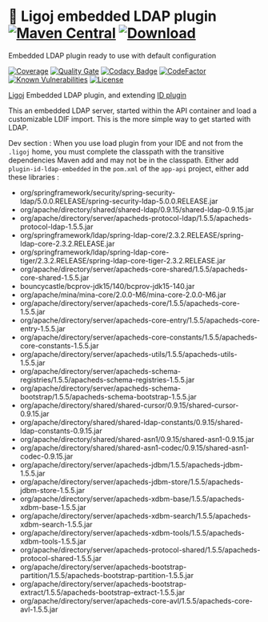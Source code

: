 # :link: Ligoj embedded LDAP plugin [![Maven Central](https://maven-badges.herokuapp.com/maven-central/org.ligoj.plugin/plugin-id-ldap-embedded/badge.svg)](https://maven-badges.herokuapp.com/maven-central/org.ligoj.plugin/plugin-id-ldap-embedded) [![Download](https://api.bintray.com/packages/ligoj/maven-repo/plugin-id-ldap-embedded/images/download.svg) ](https://bintray.com/ligoj/maven-repo/plugin-id-ldap-embedded/_latestVersion)
Embedded LDAP plugin ready to use with default configuration

[![Coverage](https://sonarcloud.io/api/project_badges/measure?project=org.ligoj.plugin%3Aplugin-id-ldap-embedded&metric=coverage)](https://sonarcloud.io/dashboard?id=org.ligoj.plugin%3Aplugin-id-ldap-embedded)
[![Quality Gate](https://sonarcloud.io/api/project_badges/measure?metric=alert_status&project=org.ligoj.plugin:plugin-id-ldap-embedded)](https://sonarcloud.io/dashboard/index/org.ligoj.plugin:plugin-id-ldap-embedded)
[![Codacy Badge](https://api.codacy.com/project/badge/Grade/c6b381ff12b145198058c78cf4b503fd)](https://www.codacy.com/gh/ligoj/plugin-id-ldap-embedded?utm_source=github.com&amp;utm_medium=referral&amp;utm_content=ligoj/plugin-id-ldap-embedded&amp;utm_campaign=Badge_Grade)
[![CodeFactor](https://www.codefactor.io/repository/github/ligoj/plugin-id-ldap-embedded/badge)](https://www.codefactor.io/repository/github/ligoj/plugin-id-ldap-embedded)
[![Known Vulnerabilities](https://snyk.io/test/github/ligoj/plugin-id-ldap-embedded/badge.svg)](https://snyk.io/test/github/ligoj/plugin-id-ldap-embedded)
[![License](http://img.shields.io/:license-mit-blue.svg)](http://fabdouglas.mit-license.org/)

[Ligoj](https://github.com/ligoj/ligoj) Embedded LDAP plugin, and extending [ID plugin](https://github.com/ligoj/plugin-id-ldap)

This an embedded LDAP server, started within the API container and load a customizable LDIF import. This is the more simple way to get started with LDAP.

Dev section :
When you use load plugin from your IDE and not from the `.ligoj` home, you must complete the classpath with the transitive dependencies Maven add and may not be in the classpath. Either add `plugin-id-ldap-embedded` in the `pom.xml` of the `app-api` project, either add these libraries :
- org/springframework/security/spring-security-ldap/5.0.0.RELEASE/spring-security-ldap-5.0.0.RELEASE.jar
- org/apache/directory/shared/shared-ldap/0.9.15/shared-ldap-0.9.15.jar
- org/apache/directory/server/apacheds-protocol-ldap/1.5.5/apacheds-protocol-ldap-1.5.5.jar
- org/springframework/ldap/spring-ldap-core/2.3.2.RELEASE/spring-ldap-core-2.3.2.RELEASE.jar
- org/springframework/ldap/spring-ldap-core-tiger/2.3.2.RELEASE/spring-ldap-core-tiger-2.3.2.RELEASE.jar
- org/apache/directory/server/apacheds-core-shared/1.5.5/apacheds-core-shared-1.5.5.jar
- bouncycastle/bcprov-jdk15/140/bcprov-jdk15-140.jar
- org/apache/mina/mina-core/2.0.0-M6/mina-core-2.0.0-M6.jar
- org/apache/directory/server/apacheds-core/1.5.5/apacheds-core-1.5.5.jar
- org/apache/directory/server/apacheds-core-entry/1.5.5/apacheds-core-entry-1.5.5.jar
- org/apache/directory/server/apacheds-core-constants/1.5.5/apacheds-core-constants-1.5.5.jar
- org/apache/directory/server/apacheds-utils/1.5.5/apacheds-utils-1.5.5.jar
- org/apache/directory/server/apacheds-schema-registries/1.5.5/apacheds-schema-registries-1.5.5.jar
- org/apache/directory/server/apacheds-schema-bootstrap/1.5.5/apacheds-schema-bootstrap-1.5.5.jar
- org/apache/directory/shared/shared-cursor/0.9.15/shared-cursor-0.9.15.jar
- org/apache/directory/shared/shared-ldap-constants/0.9.15/shared-ldap-constants-0.9.15.jar
- org/apache/directory/shared/shared-asn1/0.9.15/shared-asn1-0.9.15.jar
- org/apache/directory/shared/shared-asn1-codec/0.9.15/shared-asn1-codec-0.9.15.jar
- org/apache/directory/server/apacheds-jdbm/1.5.5/apacheds-jdbm-1.5.5.jar
- org/apache/directory/server/apacheds-jdbm-store/1.5.5/apacheds-jdbm-store-1.5.5.jar
- org/apache/directory/server/apacheds-xdbm-base/1.5.5/apacheds-xdbm-base-1.5.5.jar
- org/apache/directory/server/apacheds-xdbm-search/1.5.5/apacheds-xdbm-search-1.5.5.jar
- org/apache/directory/server/apacheds-xdbm-tools/1.5.5/apacheds-xdbm-tools-1.5.5.jar
- org/apache/directory/server/apacheds-protocol-shared/1.5.5/apacheds-protocol-shared-1.5.5.jar
- org/apache/directory/server/apacheds-bootstrap-partition/1.5.5/apacheds-bootstrap-partition-1.5.5.jar
- org/apache/directory/server/apacheds-bootstrap-extract/1.5.5/apacheds-bootstrap-extract-1.5.5.jar
- org/apache/directory/server/apacheds-core-avl/1.5.5/apacheds-core-avl-1.5.5.jar